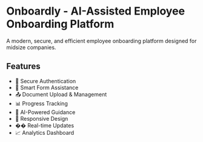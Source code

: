 # Onboardly - AI-Assisted Employee Onboarding Platform

A modern, secure, and efficient employee onboarding platform designed for midsize companies.

## Features
- 🔐 Secure Authentication
- 📝 Smart Form Assistance
- 📤 Document Upload & Management
- 📊 Progress Tracking
- 🤖 AI-Powered Guidance
- 📱 Responsive Design
- �� Real-time Updates
- 📈 Analytics Dashboard

